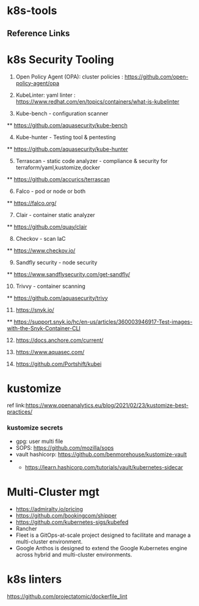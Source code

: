 # k8s-tools

## Reference Links



k8s Security Tooling
=======================
1. Open Policy Agent (OPA): cluster policies : https://github.com/open-policy-agent/opa

2. KubeLinter: yaml linter : https://www.redhat.com/en/topics/containers/what-is-kubelinter

3. Kube-bench - configuration scanner

** https://github.com/aquasecurity/kube-bench

4. Kube-hunter - Testing tool & pentesting

** https://github.com/aquasecurity/kube-hunter

5. Terrascan - static code analyzer - compliance & security for terraform/yaml,kustomize,docker

** https://github.com/accurics/terrascan 

6. Falco - pod or node or both

** https://falco.org/

7. Clair - container static analyzer

** https://github.com/quay/clair

8. Checkov - scan IaC

** https://www.checkov.io/

9. Sandfly security - node security

** https://www.sandflysecurity.com/get-sandfly/

10. Trivvy - container scanning

** https://github.com/aquasecurity/trivy

11. https://snyk.io/

** https://support.snyk.io/hc/en-us/articles/360003946917-Test-images-with-the-Snyk-Container-CLI

12. https://docs.anchore.com/current/

13. https://www.aquasec.com/

14. https://github.com/Portshift/kubei

kustomize
==============
ref link:https://www.openanalytics.eu/blog/2021/02/23/kustomize-best-practices/

### kustomize secrets
* gpg: user multi file
* SOPS: https://github.com/mozilla/sops
* vault hashicorp: https://github.com/benmorehouse/kustomize-vault
* * https://learn.hashicorp.com/tutorials/vault/kubernetes-sidecar


Multi-Cluster mgt
=============
* https://admiralty.io/pricing
* https://github.com/bookingcom/shipper
* https://github.com/kubernetes-sigs/kubefed
* Rancher
* Fleet is a GitOps-at-scale project designed to facilitate and manage a multi-cluster environment.
* Google Anthos is designed to extend the Google Kubernetes engine across hybrid and multi-cluster environments.


k8s linters
============
https://github.com/projectatomic/dockerfile_lint
